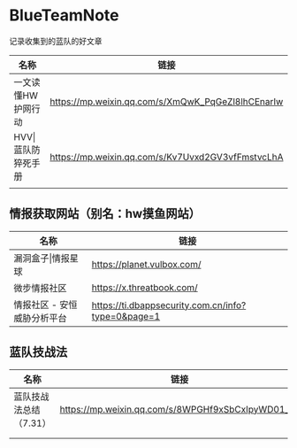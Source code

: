 # BlueTeamNote
 记录收集到的蓝队的好文章

| 名称                | 链接                                              |
| ------------------- | ------------------------------------------------- |
| 一文读懂HW护网行动  | https://mp.weixin.qq.com/s/XmQwK_PqGeZl8lhCEnarIw |
| HVV\|蓝队防猝死手册 | https://mp.weixin.qq.com/s/Kv7Uvxd2GV3vfFmstvcLhA |
|                     |                                                   |



## 情报获取网站（别名：hw摸鱼网站）

| 名称                        | 链接                                               |
| --------------------------- | -------------------------------------------------- |
| 漏洞盒子\|情报星球          | https://planet.vulbox.com/                         |
| 微步情报社区                | https://x.threatbook.com/                          |
| 情报社区 - 安恒威胁分析平台 | https://ti.dbappsecurity.com.cn/info?type=0&page=1 |







## 蓝队技战法

| 名称                   | 链接                                              |
| ---------------------- | ------------------------------------------------- |
| 蓝队技战法总结（7.31） | https://mp.weixin.qq.com/s/8WPGHf9xSbCxIpyWD01_cg |
|                        |                                                   |
|                        |                                                   |



